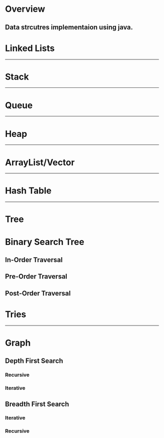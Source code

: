 # Overview
Data strcutres implementaion using java.
-------------------------------------------------------
# Linked Lists
-------------------------------------------------------
# Stack
-------------------------------------------------------
# Queue
-------------------------------------------------------
# Heap
-------------------------------------------------------
# ArrayList/Vector
-------------------------------------------------------
# Hash Table
-------------------------------------------------------
# Tree
# Binary Search Tree
## In-Order Traversal
## Pre-Order Traversal
## Post-Order Traversal
# Tries
-------------------------------------------------------
# Graph
## Depth First Search
### Recursive
### Iterative
## Breadth First Search
### Iterative
### Recursive

